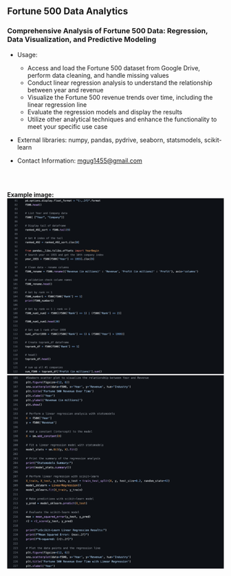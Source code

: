 ## Fortune 500 Data Analytics

### Comprehensive Analysis of Fortune 500 Data: Regression, Data Visualization, and Predictive Modeling

- Usage:
  - Access and load the Fortune 500 dataset from Google Drive, perform data cleaning, and handle missing values
  - Conduct linear regression analysis to understand the relationship between year and revenue
  - Visualize the Fortune 500 revenue trends over time, including the linear regression line
  - Evaluate the regression models and display the results
  - Utilize other analytical techniques and enhance the functionality to meet your specific use case
    
- External libraries: numpy, pandas, pydrive, seaborn, statsmodels, scikit-learn
    
- Contact Information: [mgug1455@gmail.com](mailto:mgug1455@gmail.com)
<br>
<br>

**Example image:**
![Fortune500 Example Screen 1](/assets/Fortune500_screen1.png)
![Fortune500 Example Screen 1](/assets/Fortune500_screen2.png)
